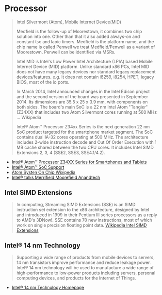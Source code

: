# Processor

> Intel Silvermont \(Atom\), Mobile Internet Device\(MID\)
>
> Medfield is the follow-up of Moorestown, it combines two chip solution into one. Other than that it also added always-on and constant tsc and lapic timers. Medfield is the platform name, and the chip name is called Penwell we treat Medfield/Penwell as a variant of Moorestown. Penwell can be identified via MSRs.
>
> Intel MID is Intel's Low Power Intel Architecture \(LPIA\) based Mobile Internet Device \(MID\) platform. Unlike standard x86 PCs, Intel MID does not have many legacy devices nor standard legacy replacement devices/features. e.g. It does not contain i8259, i8254, HPET, legacy BIOS, most of the io ports.
>
> In March 2014, Intel announced changes in the Intel Edison project and the second version of the board was presented in September 2014. Its dimensions are 35.5 x 25 x 3.9 mm, with components on both sides. The board's main SoC is a 22 nm Intel Atom "Tangier" \(Z34XX\) that includes two Atom Silvermont cores running at 500 MHz ... Wikipedia
>
> Intel® Atom™ Processor Z34xx Series is the next generation 22 nm SoC product targeted for the smartphone market segment. The SoC contains dual IA-32 cores operating at 500 MHz. The architecture includes 2-wide instruction decode and Out Of Order Execution with 1 MB cache shared between the two CPU cores. It includes Intel SIMD Extensions 2, 3, 4 \(SSE2, SSE3, SSE4.1/4.2\).

* [Intel® Atom™ Processor Z34XX Series for Smartphones and Tablets](http://www.intel.com/content/www/us/en/processors/atom/atom-z34xx-smartphones-tablets-brief.html)
* [Intel® Atom™ SoC Support](http://www.intel.com/content/www/us/en/support/processors/desktop-processors/intel-atom-processor.html)
* [Atom Systen On Chip Wixipedia](https://en.wikipedia.org/wiki/Atom_%28system_on_chip%29)
* [Intel® talks Merrifield Moorefield Anandtech](http://www.anandtech.com/show/7789/intel-talks-merrifield-moorefield-and-lte-at-mwc-2014)

## Intel SIMD Extensions

> In computing, Streaming SIMD Extensions \(SSE\) is an SIMD instruction set extension to the x86 architecture, designed by Intel and introduced in 1999 in their Pentium III series processors as a reply to AMD's 3DNow!. SSE contains 70 new instructions, most of which work on single precision floating point data. [Wikipedia Intel SIMD Extensions](https://en.wikipedia.org/wiki/Streaming_SIMD_Extensions)

## Intel® 14 nm Technology

> Supporting a wide range of products from mobile devices to servers, 14 nm transistors improve performance and reduce leakage power. Intel® 14 nm technology will be used to manufacture a wide range of high-performance to low-power products including servers, personal computing devices, and products for the Internet of Things.

* [Intel® 14 nm Technology Homepage](http://www.intel.com/content/www/us/en/silicon-innovations/intel-14nm-technology.html)

